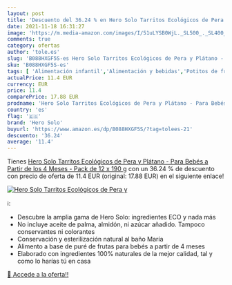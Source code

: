 ```yaml
---
layout: post
title: 'Descuento del 36.24 % en Hero Solo Tarritos Ecológicos de Pera y '
date: 2021-11-18 16:31:27
image: 'https://m.media-amazon.com/images/I/51uLYSB0WjL._SL500_._SL400_.jpg'
comments: true
category: ofertas
author: 'tole.es'
slug: 'B088HXGF5S-es Hero Solo Tarritos Ecológicos de Pera y Plátano - Para...'
sku: 'B088HXGF5S-es'
tags: [ 'Alimentación infantil','Alimentación y bebidas','Potitos de fruta para bebé','Tarritos de frutas y postres para bebé','Tarritos, purés y postres para bebé','bebés','hero solo', ]
actualPrice: 11.4 EUR
currency: EUR
price: 11.4
comparePrice: 17.88 EUR
prodname: 'Hero Solo Tarritos Ecológicos de Pera y Plátano - Para Bebés a Partir de los 4 Meses - Pack de 12 x 190 g'
country: 'es'
flag: '🇪🇸'
brand: 'Hero Solo'
buyurl: 'https://www.amazon.es/dp/B088HXGF5S/?tag=tolees-21'
descuento: '36.24'
average: '11.4'
---
```


Tienes [Hero Solo Tarritos Ecológicos de Pera y Plátano - Para Bebés a Partir de los 4 Meses - Pack de 12 x 190 g](https://www.amazon.es/dp/B088HXGF5S/?tag=tolees-21) con un 36.24 % de descuento con precio de oferta de 11.4 EUR (original: 17.88 EUR) en el siguiente enlace!

[![Hero Solo Tarritos Ecológicos de Pera y ](https://m.media-amazon.com/images/I/51uLYSB0WjL._SL500_._SL400_.jpg)](https://www.amazon.es/dp/B088HXGF5S/?tag=tolees-21)

ℹ️:

- Descubre la amplia gama de Hero Solo: ingredientes ECO y nada más
- No incluye aceite de palma, almidón, ni azúcar añadido. Tampoco conservantes ni colorantes
- Conservación y esterilización natural al baño María
- Alimento a base de puré de frutas para bebés a partir de 4 meses
- Elaborado con ingredientes 100% naturales de la mejor calidad, tal y como lo harías tú en casa

[🛒 Accede a la oferta!!](https://www.amazon.es/dp/B088HXGF5S/?tag=tolees-21)
